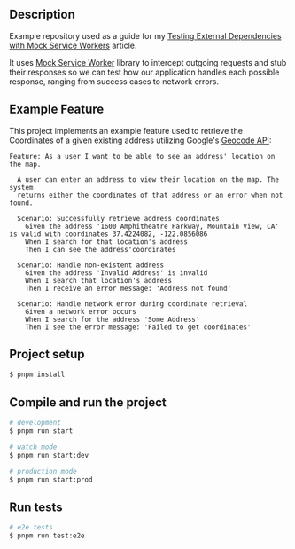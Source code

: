 ## Description

Example repository used as a guide for my [Testing External Dependencies with Mock Service Workers](https://dev.to/thiagomini/testing-external-dependencies-in-nest-with-mock-service-workers-jo8-temp-slug-4614660?preview=63346d847d29d73113f63d1f76ad86d73951b8c00c400c34f1c7d036f40a272c3fad3ea1ff76cf467f9d21ecc5c16148d609cfbd0ac7bc656fa4b394) article.

It uses [Mock Service Worker](https://mswjs.io/docs/) library to intercept outgoing requests and stub their responses so we can test how our application handles each possible response, ranging from success cases to network errors.

## Example Feature

This project implements an example feature used to retrieve the Coordinates of a given existing address utilizing Google's [Geocode API](https://developers.google.com/maps/documentation/geocoding/overview):

```gherkin
Feature: As a user I want to be able to see an address' location on the map.

  A user can enter an address to view their location on the map. The system
  returns either the coordinates of that address or an error when not found.

  Scenario: Successfully retrieve address coordinates
    Given the address '1600 Amphitheatre Parkway, Mountain View, CA' is valid with coordinates 37.4224082, -122.0856086
    When I search for that location's address
    Then I can see the address'coordinates

  Scenario: Handle non-existent address
    Given the address 'Invalid Address' is invalid
    When I search that location's address
    Then I receive an error message: 'Address not found'

  Scenario: Handle network error during coordinate retrieval
    Given a network error occurs
    When I search for the address 'Some Address'
    Then I see the error message: 'Failed to get coordinates'

```

## Project setup

```bash
$ pnpm install
```

## Compile and run the project

```bash
# development
$ pnpm run start

# watch mode
$ pnpm run start:dev

# production mode
$ pnpm run start:prod
```

## Run tests

```bash
# e2e tests
$ pnpm run test:e2e

```

